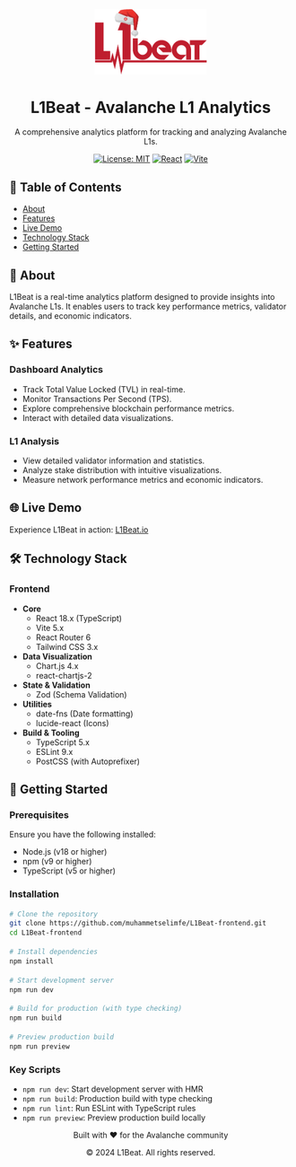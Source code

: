 <div align="center">
  <img src="/src/assets/l1_logo_main_2_hat.png" alt="L1Beat Logo" width="200"/>
  <h1>L1Beat - Avalanche L1 Analytics</h1>
  <p>A comprehensive analytics platform for tracking and analyzing Avalanche L1s.</p>
  
  [![License: MIT](https://img.shields.io/badge/License-MIT-yellow.svg)](https://opensource.org/licenses/MIT)
  [![React](https://img.shields.io/badge/React-18.x-blue.svg)](https://reactjs.org/)
  [![Vite](https://img.shields.io/badge/Vite-5.x-purple.svg)](https://vitejs.dev/)
</div>

## 📝 Table of Contents
- [About](#about)
- [Features](#features)
- [Live Demo](#live-demo)
- [Technology Stack](#technology-stack)
- [Getting Started](#getting-started)

## 🎯 About <a name="about"></a>
L1Beat is a real-time analytics platform designed to provide insights into Avalanche L1s. It enables users to track key performance metrics, validator details, and economic indicators. 

## ✨ Features <a name="features"></a>

### Dashboard Analytics
- Track Total Value Locked (TVL) in real-time.
- Monitor Transactions Per Second (TPS).
- Explore comprehensive blockchain performance metrics.
- Interact with detailed data visualizations.

### L1 Analysis
- View detailed validator information and statistics.
- Analyze stake distribution with intuitive visualizations.
- Measure network performance metrics and economic indicators.


## 🌐 Live Demo <a name="live-demo"></a>
Experience L1Beat in action: [L1Beat.io](https://l1beat.io/)

## 🛠️ Technology Stack <a name="technology-stack"></a>

### Frontend
- **Core**
  - React 18.x (TypeScript)
  - Vite 5.x
  - React Router 6
  - Tailwind CSS 3.x
- **Data Visualization**
  - Chart.js 4.x
  - react-chartjs-2
- **State & Validation**
  - Zod (Schema Validation)
- **Utilities**
  - date-fns (Date formatting)
  - lucide-react (Icons)
- **Build & Tooling**
  - TypeScript 5.x
  - ESLint 9.x
  - PostCSS (with Autoprefixer)


## 🚀 Getting Started <a name="getting-started"></a>

### Prerequisites
Ensure you have the following installed:
- Node.js (v18 or higher)
- npm (v9 or higher)
- TypeScript (v5 or higher)

### Installation

```bash
# Clone the repository
git clone https://github.com/muhammetselimfe/L1Beat-frontend.git
cd L1Beat-frontend

# Install dependencies
npm install

# Start development server
npm run dev

# Build for production (with type checking)
npm run build

# Preview production build
npm run preview
```

### Key Scripts
- `npm run dev`: Start development server with HMR
- `npm run build`: Production build with type checking
- `npm run lint`: Run ESLint with TypeScript rules
- `npm run preview`: Preview production build locally

<div align="center">
  <p>Built with ❤️ for the Avalanche community</p>
  <p>© 2024 L1Beat. All rights reserved.</p>
</div>
